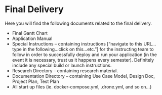 # Final Delivery

Here you will find the following documents related to the final delivery.

-	Final Gantt Chart
-	Application Manual
-	Special Instructions – containing instructions [“navigate to this URL…type in the following…click on this...etc.”] for the instructing team to follow in order to successfully deploy and run your application (in the event it is necessary, trust us it happens every semester). Definitely include any special build or launch instructions.
-	Research Directory – containing research material.
-	Documentation Directory – containing Use Case Model, Design Doc, Project Plan, Test Plan
-	All start up files (ie. docker-compose.yml, .drone.yml, and so on…)
